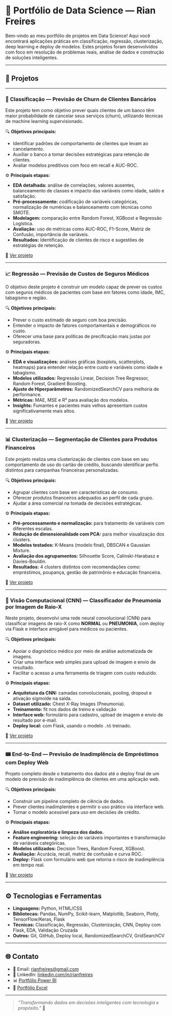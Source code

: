 # 💼 Portfólio de Data Science — Rian Freires

Bem-vindo ao meu portfólio de projetos em Data Science! Aqui você encontrará aplicações práticas em classificação, regressão, clusterização, deep learning e deploy de modelos. Estes projetos foram desenvolvidos com foco em resolução de problemas reais, análise de dados e construção de soluções inteligentes.

---

## 📁 Projetos

---

### 🔢 **Classificação — Previsão de Churn de Clientes Bancários**

Este projeto tem como objetivo prever quais clientes de um banco têm maior probabilidade de cancelar seus serviços (churn), utilizando técnicas de machine learning supervisionado.

🔍 **Objetivos principais:**

* Identificar padrões de comportamento de clientes que levam ao cancelamento.
* Auxiliar o banco a tomar decisões estratégicas para retenção de clientes.
* Avaliar modelos preditivos com foco em recall e AUC-ROC.

⚙️ **Principais etapas:**

* **EDA detalhada:** análise de correlações, valores ausentes, balanceamento de classes e impacto das variáveis como idade, saldo e satisfação.
* **Pré-processamento:** codificação de variáveis categóricas, normalização de numéricas e balanceamento com técnicas como SMOTE.
* **Modelagem:** comparação entre Random Forest, XGBoost e Regressão Logística.
* **Avaliação:** uso de métricas como AUC-ROC, F1-Score, Matriz de Confusão, importância de variáveis.
* **Resultados:** Identificação de clientes de risco e sugestões de estratégias de retenção.

🔗 [Ver projeto](https://github.com/Riansito/Analise-_de_Churn_CLientes)

---

### 📈 **Regressão — Previsão de Custos de Seguros Médicos**

O objetivo deste projeto é construir um modelo capaz de prever os custos com seguros médicos de pacientes com base em fatores como idade, IMC, tabagismo e região.

🔍 **Objetivos principais:**

* Prever o custo estimado de seguro com boa precisão.
* Entender o impacto de fatores comportamentais e demográficos no custo.
* Oferecer uma base para políticas de precificação mais justas por seguradoras.

⚙️ **Principais etapas:**

* **EDA e visualizações:** análises gráficas (boxplots, scatterplots, heatmaps) para entender relação entre custo e variáveis como idade e tabagismo.
* **Modelos utilizados:** Regressão Linear, Decision Tree Regressor, Random Forest, Gradient Boosting.
* **Ajuste de Hiperparâmetros:** RandomizedSearchCV para melhoria de performance.
* **Métricas:** MAE, MSE e R² para avaliação dos modelos.
* **Insights:** Fumantes e pacientes mais velhos apresentam custos significativamente mais altos.

🔗 [Ver projeto](https://github.com/Riansito/Analise-de-Custos-de-Seguro-Saude-Modelagem-Preditiva)

---

### 📊 **Clusterização — Segmentação de Clientes para Produtos Financeiros**

Este projeto realiza uma clusterização de clientes com base em seu comportamento de uso do cartão de crédito, buscando identificar perfis distintos para campanhas financeiras personalizadas.

🔍 **Objetivos principais:**

* Agrupar clientes com base em características de consumo.
* Oferecer produtos financeiros adequados ao perfil de cada grupo.
* Ajudar a área comercial na tomada de decisões estratégicas.

⚙️ **Principais etapas:**

* **Pré-processamento e normalização:** para tratamento de variáveis com diferentes escalas.
* **Redução de dimensionalidade com PCA:** para melhor visualização dos clusters.
* **Modelos testados:** K-Means (modelo final), DBSCAN e Gaussian Mixture.
* **Avaliação dos agrupamentos:** Silhouette Score, Calinski-Harabasz e Davies-Bouldin.
* **Resultados:** 4 clusters distintos com recomendações como: empréstimos, poupança, gestão de patrimônio e educação financeira.

🔗 [Ver projeto](https://github.com/Riansito/Cluster-de-Clientes)

---

### 🧠 **Visão Computacional (CNN) — Classificador de Pneumonia por Imagem de Raio-X**

Neste projeto, desenvolvi uma rede neural convolucional (CNN) para classificar imagens de raio-X como **NORMAL** ou **PNEUMONIA**, com deploy via Flask e interface amigável para médicos ou pacientes.

🔍 **Objetivos principais:**

* Apoiar o diagnóstico médico por meio de análise automatizada de imagens.
* Criar uma interface web simples para upload de imagem e envio de resultado.
* Facilitar o acesso a uma ferramenta de triagem com custo reduzido.

⚙️ **Principais etapas:**

* **Arquitetura da CNN:** camadas convolucionais, pooling, dropout e ativação sigmoide na saída.
* **Dataset utilizado:** Chest X-Ray Images (Pneumonia).
* **Treinamento:** fit nos dados de treino e validação
* **Interface web:** formulário para cadastro, upload de imagem e envio de resultado por e-mail.
* **Deploy local:** com Flask, usando o modelo `.h5` treinado.

🔗 [Ver projeto](https://github.com/Riansito/Classificacao-de-Raio-X-Pneumonia-Normal)

---

### 📟 **End-to-End — Previsão de Inadimplência de Empréstimos com Deploy Web**

Projeto completo desde o tratamento dos dados até o deploy final de um modelo de previsão de inadimplência de clientes em uma aplicação web.

🔍 **Objetivos principais:**

* Construir um pipeline completo de ciência de dados.
* Prever clientes inadimplentes e permitir o uso prático via interface web.
* Tornar o modelo acessível para uso em decisões de crédito.

⚙️ **Principais etapas:**

* **Análise exploratória e limpeza dos dados.**
* **Feature engineering:** seleção de variáveis importantes e transformação de variáveis categóricas.
* **Modelos utilizados:** Decision Trees, Random Forest, XGBoost.
* **Avaliação:** Acurácia, recall, matriz de confusão e curva ROC.
* **Deploy:** Flask com formulário web que retorna o risco de inadimplência em tempo real.

🔗 [Ver projeto](https://github.com/Riansito/End_To_End_Emprestimos)

---

## ⚙️ Tecnologias e Ferramentas

* **Linguagens:** Python, HTML/CSS
* **Bibliotecas:** Pandas, NumPy, Scikit-learn, Matplotlib, Seaborn, Plotly, TensorFlow/Keras, Flask
* **Técnicas:** Classificação, Regressão, Clusterização, CNN, Deploy com Flask, EDA, Validação Cruzada
* **Outros:** Git, GitHub, Deploy local, RandomizedSearchCV, GridSearchCV

---

## 🌐 Contato

* 📧 Email: [rianfreires@gmail.com](mailto:rianfreires@gmail.com)
* 🔗 LinkedIn: [linkedin.com/in/rianfreires](www.linkedin.com/in/rian-freires-da-costa-silva-798813324)
* 📊 [Portfólio Power BI](https://sites.google.com/view/portifliorianpowerbi/in%C3%ADcio)
* 📃 [Portfólio Excel](https://sites.google.com/view/portiflioexcelrian/in%C3%ADcio)

---

> *"Transformando dados em decisões inteligentes com tecnologia e propósito."* 🚀
